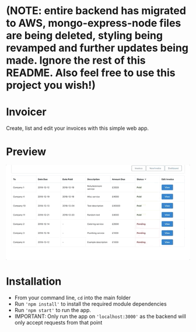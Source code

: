 # (NOTE: entire backend has migrated to AWS, mongo-express-node files are being deleted, styling being revamped and further updates being made. Ignore the rest of this README. Also feel free to use this project you wish!)


# Invoicer

Create, list and edit your invoices with this simple web app. 

# Preview

![](demo.gif)

# Installation 

- From your command line, ```cd``` into the main folder
- Run ```'npm install'``` to install the required module dependencies
- Run ```'npm start'``` to run the app.
- IMPORTANT: Only run the app on ```'localhost:3000'``` as the backend will only accept requests from that point


